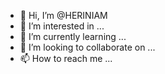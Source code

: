 - 👋 Hi, I’m @HERINIAM
- 👀 I’m interested in ...
- 🌱 I’m currently learning ...
- 💞️ I’m looking to collaborate on ...
- 📫 How to reach me ...

<!---
HERINIAM/HERINIAM is a ✨ special ✨ repository because its `README.md` (this file) appears on your GitHub profile.
You can click the Preview link to take a look at your changes.
--->

